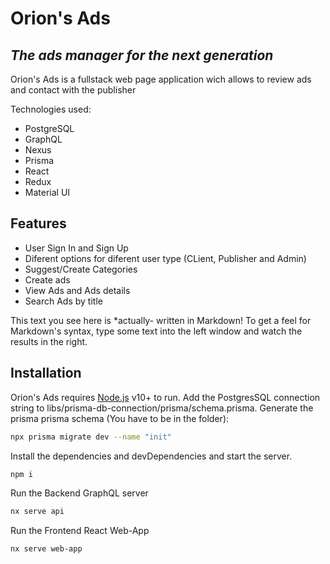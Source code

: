 # Orion's Ads
## _The ads manager for the next generation_

Orion's Ads is a fullstack web page application wich allows to review ads and contact with the publisher

Technologies used: 
- PostgreSQL
- GraphQL
- Nexus
- Prisma
- React
- Redux
- Material UI

## Features

- User Sign In and Sign Up
- Diferent options for diferent user type (CLient, Publisher and Admin)
- Suggest/Create Categories
- Create ads
- View Ads and Ads details
- Search Ads by title



This text you see here is *actually- written in Markdown! To get a feel
for Markdown's syntax, type some text into the left window and
watch the results in the right.

## Installation

Orion's Ads requires [Node.js](https://nodejs.org/) v10+ to run.
Add the PostgresSQL connection string to libs/prisma-db-connection/prisma/schema.prisma. Generate the prisma prisma schema (You have to be in the folder):
```sh
npx prisma migrate dev --name "init" 
```

Install the dependencies and devDependencies and start the server.

```sh
npm i
```

Run the Backend GraphQL server
```sh
nx serve api
```
Run the Frontend React Web-App

```sh
nx serve web-app
```
